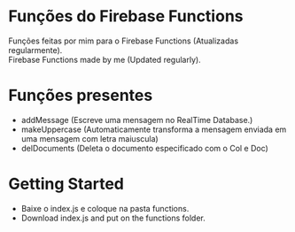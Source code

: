# Funções do Firebase Functions

Funções feitas por mim para o Firebase Functions (Atualizadas regularmente).<br>
Firebase Functions made by me (Updated regularly).

# Funções presentes

- addMessage (Escreve uma mensagem no RealTime Database.)
- makeUppercase (Automaticamente transforma a mensagem enviada em uma mensagem com letra maiuscula)
- delDocuments (Deleta o documento especificado com o Col e Doc)

# Getting Started

- Baixe o index.js e coloque na pasta functions.
- Download index.js and put on the functions folder.
